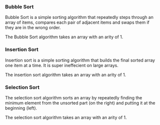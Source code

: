 ### Bubble Sort
Bubble Sort is a simple sorting algorithm that repeatedly steps through an array of items, compares each pair of adjacent items
and swaps them if they are in the wrong order. 

The Bubble Sort algorithm takes an array with an arity of 1.

### Insertion Sort
Insertion sort is a simple sorting algorithm that builds the final sorted array one item at a time. It is super ineffecient on large arrays. 

The insertion sort algorithm takes an array with an arity of 1.

### Selection Sort
The selection sort algorithm sorts an array by repeatedly finding the minimum element from the unsorted part (on the right) and putting it at the beginning (left).

The selection sort algorithm takes an array with an arity of 1. 